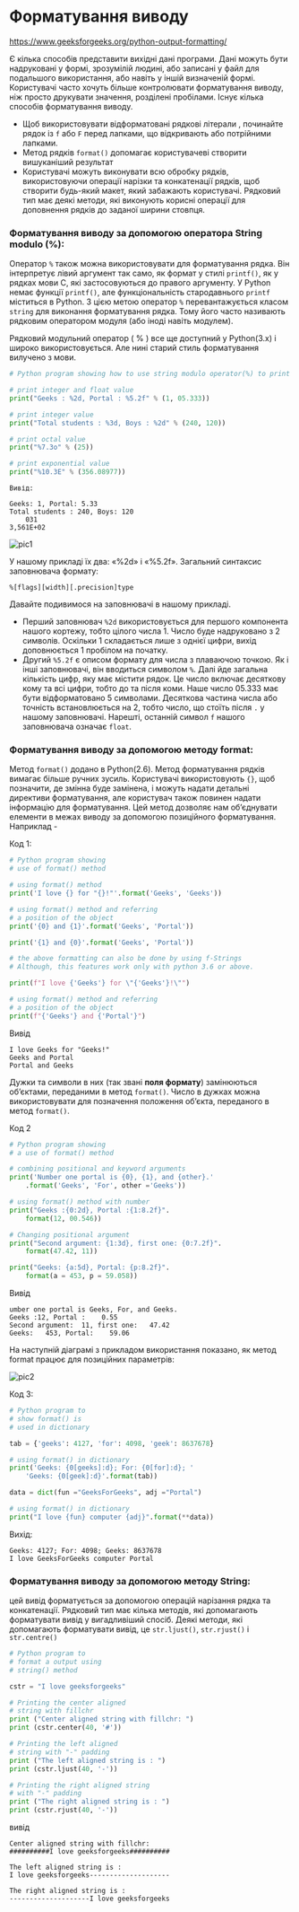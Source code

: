 # Форматування виводу

<https://www.geeksforgeeks.org/python-output-formatting/>

Є кілька способів представити вихідні дані програми. Дані можуть бути надруковані у формі, зрозумілій людині, або записані у файл для подальшого використання, або навіть у іншій визначеній формі. Користувачі часто хочуть більше контролювати форматування виводу, ніж просто друкувати значення, розділені пробілами. Існує кілька способів форматування виводу. 

- Щоб використовувати відформатовані рядкові літерали , починайте рядок із `f` або `F` перед лапками, що відкривають або потрійними лапками.
- Метод рядків `format()` допомагає користувачеві створити вишуканіший результат
- Користувачі можуть виконувати всю обробку рядків, використовуючи операції нарізки та конкатенації рядків, щоб створити будь-який макет, який забажають користувачі. Рядковий тип має деякі методи, які виконують корисні операції для доповнення рядків до заданої ширини стовпця.

### Форматування виводу за допомогою оператора String modulo (%):

Оператор `%` також можна використовувати для форматування рядка. Він інтерпретує лівий аргумент так само, як формат у стилі `printf()`, як у рядках мови C, які застосовуються до правого аргументу. У Python немає функції `printf()`, але функціональність стародавнього `printf` міститься в Python. З цією метою оператор `%` перевантажується класом `string` для виконання форматування рядка. Тому його часто називають рядковим оператором модуля (або іноді навіть модулем). 

Рядковий модульний оператор ( % ) все ще доступний у Python(3.x) і широко використовується. Але нині старий стиль форматування вилучено з мови. 

```python
# Python program showing how to use string modulo operator(%) to print fancier output

# print integer and float value
print("Geeks : %2d, Portal : %5.2f" % (1, 05.333))

# print integer value
print("Total students : %3d, Boys : %2d" % (240, 120))

# print octal value
print("%7.3o" % (25))

# print exponential value
print("%10.3E" % (356.08977))
```

```
Вивід: 

Geeks: 1, Portal: 5.33
Total students : 240, Boys: 120
    031
3,561E+02
```

![pic1](pic01.png)

У нашому прикладі їх два: «%2d» і «%5.2f». Загальний синтаксис заповнювача формату: 

```%[flags][width][.precision]type```

Давайте подивимося на заповнювачі в нашому прикладі.  

- Перший заповнювач `%2d` використовується для першого компонента нашого кортежу, тобто цілого числа 1. Число буде надруковано з 2 символів. Оскільки 1 складається лише з однієї цифри, вихід доповнюється 1 пробілом на початку.
- Другий `%5.2f` є описом формату для числа з плаваючою точкою. Як і інші заповнювачі, він вводиться символом `%`. Далі йде загальна кількість цифр, яку має містити рядок. Це число включає десяткову кому та всі цифри, тобто до та після коми.
Наше число 05.333 має бути відформатовано 5 символами. Десяткова частина числа або точність встановлюється на 2, тобто число, що стоїть після `.` у нашому заповнювачі. Нарешті, останній символ `f` нашого заповнювача означає `float`.


### Форматування виводу за допомогою методу format:

Метод `format()` додано в Python(2.6). Метод форматування рядків вимагає більше ручних зусиль. Користувачі використовують `{}`, щоб позначити, де змінна буде замінена, і можуть надати детальні директиви форматування, але користувач також повинен надати інформацію для форматування. Цей метод дозволяє нам об’єднувати елементи в межах виводу за допомогою позиційного форматування. Наприклад - 

Код 1:

```python
# Python program showing
# use of format() method

# using format() method
print('I love {} for "{}!"'.format('Geeks', 'Geeks'))

# using format() method and referring
# a position of the object
print('{0} and {1}'.format('Geeks', 'Portal'))

print('{1} and {0}'.format('Geeks', 'Portal'))

# the above formatting can also be done by using f-Strings
# Although, this features work only with python 3.6 or above.

print(f"I love {'Geeks'} for \"{'Geeks'}!\"")

# using format() method and referring
# a position of the object
print(f"{'Geeks'} and {'Portal'}")
```

Вивід

```
I love Geeks for "Geeks!"
Geeks and Portal
Portal and Geeks
```

Дужки та символи в них (так звані **поля формату**) замінюються об’єктами, переданими в метод `format()`. Число в дужках можна використовувати для позначення положення об’єкта, переданого в метод `format()`. 

Код 2

```python
# Python program showing
# a use of format() method

# combining positional and keyword arguments
print('Number one portal is {0}, {1}, and {other}.'
	.format('Geeks', 'For', other ='Geeks'))

# using format() method with number
print("Geeks :{0:2d}, Portal :{1:8.2f}".
	format(12, 00.546))

# Changing positional argument
print("Second argument: {1:3d}, first one: {0:7.2f}".
	format(47.42, 11))

print("Geeks: {a:5d}, Portal: {p:8.2f}".
	format(a = 453, p = 59.058))
```

Вивід

```
umber one portal is Geeks, For, and Geeks.
Geeks :12, Portal :    0.55
Second argument:  11, first one:   47.42
Geeks:   453, Portal:    59.06
```

На наступній діаграмі з прикладом використання показано, як метод format працює для позиційних параметрів: 

![pic2](pic02.png)

Код 3: 

```python
# Python program to
# show format() is
# used in dictionary

tab = {'geeks': 4127, 'for': 4098, 'geek': 8637678}

# using format() in dictionary
print('Geeks: {0[geeks]:d}; For: {0[for]:d}; '
	'Geeks: {0[geek]:d}'.format(tab))

data = dict(fun ="GeeksForGeeks", adj ="Portal")

# using format() in dictionary
print("I love {fun} computer {adj}".format(**data))
```

Вихід: 

```
Geeks: 4127; For: 4098; Geeks: 8637678
I love GeeksForGeeks computer Portal
```

### Форматування виводу за допомогою методу String:

цей вивід форматується за допомогою операцій нарізання рядка та конкатенації. Рядковий тип має кілька методів, які допомагають форматувати вивід у вигадливіший спосіб. Деякі методи, які допомагають форматувати вивід, це `str.ljust()`, `str.rjust()` і `str.centre()`

```python
# Python program to
# format a output using
# string() method

cstr = "I love geeksforgeeks"

# Printing the center aligned
# string with fillchr
print ("Center aligned string with fillchr: ")
print (cstr.center(40, '#'))

# Printing the left aligned
# string with "-" padding
print ("The left aligned string is : ")
print (cstr.ljust(40, '-'))

# Printing the right aligned string
# with "-" padding
print ("The right aligned string is : ")
print (cstr.rjust(40, '-'))
```

вивід

```
Center aligned string with fillchr: 
##########I love geeksforgeeks##########

The left aligned string is : 
I love geeksforgeeks--------------------

The right aligned string is : 
--------------------I love geeksforgeeks
```

